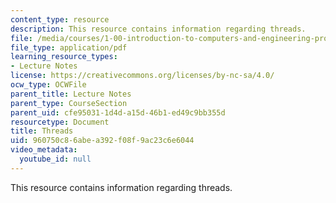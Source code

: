```yaml
---
content_type: resource
description: This resource contains information regarding threads.
file: /media/courses/1-00-introduction-to-computers-and-engineering-problem-solving-spring-2012/960750c86abea392f08f9ac23c6e6044_MIT1_00S12_Lec_28.pdf
file_type: application/pdf
learning_resource_types:
- Lecture Notes
license: https://creativecommons.org/licenses/by-nc-sa/4.0/
ocw_type: OCWFile
parent_title: Lecture Notes
parent_type: CourseSection
parent_uid: cfe95031-1d4d-a15d-46b1-ed49c9bb355d
resourcetype: Document
title: Threads
uid: 960750c8-6abe-a392-f08f-9ac23c6e6044
video_metadata:
  youtube_id: null
---
```

This resource contains information regarding threads.